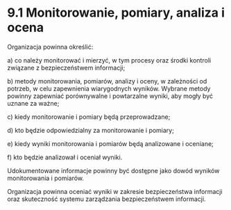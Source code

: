 # 9.1 Monitorowanie, pomiary, analiza i ocena

Organizacja powinna określić:

a) co należy monitorować i mierzyć, w tym procesy oraz środki kontroli związane z bezpieczeństwem informacji;

b) metody monitorowania, pomiarów, analizy i oceny, w zależności od potrzeb, w celu zapewnienia wiarygodnych wyników. Wybrane metody powinny zapewniać porównywalne i powtarzalne wyniki, aby mogły być uznane za ważne;

c) kiedy monitorowanie i pomiary będą przeprowadzane;

d) kto będzie odpowiedzialny za monitorowanie i pomiary;

e) kiedy wyniki monitorowania i pomiarów będą analizowane i oceniane;

f) kto będzie analizował i oceniał wyniki.

Udokumentowane informacje powinny być dostępne jako dowód wyników monitorowania i pomiarów.

Organizacja powinna oceniać wyniki w zakresie bezpieczeństwa informacji oraz skuteczność systemu zarządzania bezpieczeństwem informacji.
